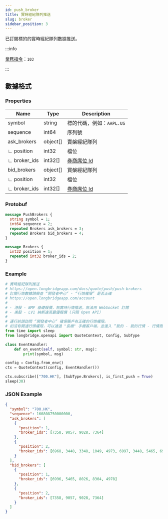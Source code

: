 ```yaml
---
id: push_broker
title: 實時經紀隊列推送
slug: broker
sidebar_position: 3
---
```


已訂閱標的的實時經紀隊列數據推送。

:::info

[業務指令](../../socket/protocol/push)：`103`

:::

## 數據格式

### Properties

| Name         | Type     | Description                       |
| ------------ | -------- | --------------------------------- |
| symbol       | string   | 標的代碼，例如：`AAPL.US`         |
| sequence     | int64    | 序列號                            |
| ask_brokers  | object[] | 賣槃經紀隊列                      |
| ∟ position   | int32    | 檔位                              |
| ∟ broker_ids | int32[]  | [券商席位 Id](../pull/broker-ids) |
| bid_brokers  | object[] | 買槃經紀隊列                      |
| ∟ position   | int32    | 檔位                              |
| ∟ broker_ids | int32[]  | [券商席位 Id](../pull/broker-ids) |

### Protobuf

```protobuf
message PushBrokers {
  string symbol = 1;
  int64 sequence = 2;
  repeated Brokers ask_brokers = 3;
  repeated Brokers bid_brokers = 4;
}

message Brokers {
  int32 position = 1;
  repeated int32 broker_ids = 2;
}
```

### Example

```python
# 實時經紀隊列推送
# https://open.longbridgeapp.com/docs/quote/push/push-brokers
# 訂閱行情數據請檢查 “開發者中心“ - “行情權限” 是否正確
# https://open.longbridgeapp.com/account
#
# - 港股 - BMP 基礎報價，無實時行情推送，無法用 WebSocket 訂閱
# - 美股 - LV1 納斯達克最優報價 (只限 Open API）
#
# 運行前請訪問 “開發者中心“ 確保賬戶有正確的行情權限。
# 如沒有開通行情權限，可以通過 "長橋" 手機客戶端，並進入 “我的 - 我的行情 - 行情商城“ 購買開通行情權限。
from time import sleep
from longbridge.openapi import QuoteContext, Config, SubType

class EventHandler:
    def on_event(self, symbol: str, msg):
        print(symbol, msg)

config = Config.from_env()
ctx = QuoteContext(config, EventHandler())

ctx.subscribe(["700.HK"], [SubType.Brokers], is_first_push = True)
sleep(30)
```

### JSON Example

```json
{
  "symbol": "700.HK",
  "sequence": 160808750000000,
  "ask_brokers": [
    {
      "position": 1,
      "broker_ids": [7358, 9057, 9028, 7364]
    },
    {
      "position": 2,
      "broker_ids": [6968, 3448, 3348, 1049, 4973, 6997, 3448, 5465, 6997]
    }
  ],
  "bid_brokers": [
    {
      "position": 1,
      "broker_ids": [6996, 5465, 8026, 8304, 4978]
    },
    {
      "position": 2,
      "broker_ids": [7358, 9057, 9028, 7364]
    }
  ]
}
```

